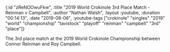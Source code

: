 {:id "zReNOOwuFkw",
 :title "2019 World Crokinole 3rd Place Match - Reinman v Campbell",
 :author "Nathan Walsh",
 :layout :youtube,
 :duration "00:14:13",
 :date "2019-08-06",
 :youtube-tags
 ["crokinole"
  "singles"
  "2019"
  "world"
  "championship"
  "tavistock"
  "playoff"
  "reinman"
  "campbell"
  "3rd"
  "place"]}


The 3rd place match at the 2019 World Crokinole Championship between Connor Reinman and Roy Campbell.
